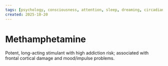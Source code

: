 ```yaml
---
tags: [psychology, consciousness, attention, sleep, dreaming, circadian-rhythms, psychoactive-drugs]
created: 2025-10-20
---
```

# Methamphetamine

Potent, long-acting stimulant with high addiction risk; associated with frontal cortical damage and mood/impulse problems.
